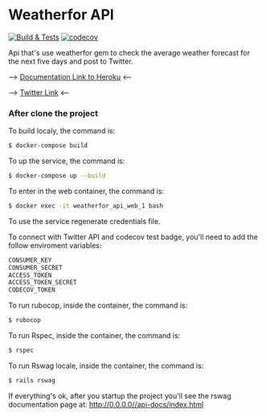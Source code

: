 # Weatherfor API
[![Build & Tests](https://github.com/k41n3w/weatherfor_api/actions/workflows/ruby.yml/badge.svg)](https://github.com/k41n3w/weatherfor_api/actions/workflows/ruby.yml) [![codecov](https://codecov.io/gh/k41n3w/weatherfor_api/branch/main/graph/badge.svg)](https://codecov.io/gh/k41n3w/weatherfor_api)

Api that's use weatherfor gem to check the average weather forecast for the next five days and post to Twitter.

--> [Documentation Link to Heroku](https://weatherfor5.herokuapp.com/api-docs/index.html) <--

--> [Twitter Link](https://twitter.com/CaioRam51024555) <--

### After clone the project
To build localy, the command is:

```bash
$ docker-compose build
```

To up the service, the command is:
```bash
$ docker-compose up --build
```

To enter in the web container, the command is:
```bash
$ docker exec -it weatherfor_api_web_1 bash
```

To use the service regenerate credentials file.

To connect with Twitter API and codecov test badge,
you'll need to add the follow enviroment variables:

```bash
CONSUMER_KEY
CONSUMER_SECRET
ACCESS_TOKEN
ACCESS_TOKEN_SECRET
CODECOV_TOKEN
```

To run rubocop, inside the container, the command is:
```bash
$ rubocop
```

To run Rspec, inside the container, the command is:
```bash
$ rspec
```

To run Rswag locale, inside the container, the command is:
```bash
$ rails rswag
```

If everything's ok, after you startup the project you'll see the rswag documentation page at: http://0.0.0.0//api-docs/index.html
